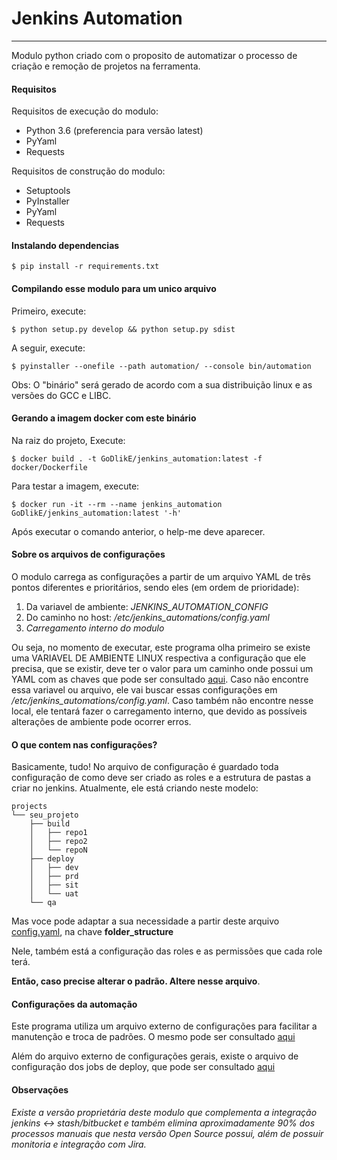 # Jenkins Automation
---

Modulo python criado com o proposito de automatizar o processo de criação e remoção de projetos na ferramenta.

#### Requisitos

Requisitos de execução do modulo:
- Python 3.6 (preferencia para versão latest)
- PyYaml
- Requests

Requisitos de construção do modulo:
- Setuptools 
- PyInstaller
- PyYaml
- Requests

#### Instalando dependencias 

    $ pip install -r requirements.txt
    

#### Compilando esse modulo para um unico arquivo

Primeiro, execute:
    
    $ python setup.py develop && python setup.py sdist
    

A seguir, execute:

    $ pyinstaller --onefile --path automation/ --console bin/automation

Obs: O "binário" será gerado de acordo com a sua distribuição linux e as versões do GCC e LIBC. 

#### Gerando a imagem docker com este binário

Na raiz do projeto, Execute:

    $ docker build . -t GoDlikE/jenkins_automation:latest -f docker/Dockerfile

Para testar a imagem, execute:

    $ docker run -it --rm --name jenkins_automation GoDlikE/jenkins_automation:latest '-h' 

Após executar o comando anterior, o help-me deve aparecer.


#### Sobre os arquivos de configurações

O modulo carrega as configurações a partir de um arquivo YAML de três pontos diferentes e prioritários, sendo eles (em ordem de prioridade):
1) Da variavel de ambiente: *JENKINS_AUTOMATION_CONFIG*
2) Do caminho no host: */etc/jenkins_automations/config.yaml*
3) *Carregamento interno do modulo*

Ou seja, no momento de executar, este programa olha primeiro se existe uma VARIAVEL DE AMBIENTE LINUX respectiva a
configuração que ele precisa, que se existir, deve ter o valor para um caminho onde possui um YAML com as chaves que
pode ser consultado [aqui](automation/resources/config.yaml). Caso não encontre essa variavel ou arquivo, ele vai buscar
essas configurações em */etc/jenkins_automations/config.yaml*. Caso também não encontre nesse local, ele tentará fazer o
carregamento interno, que devido as possíveis alterações de ambiente pode ocorrer erros.

#### O que contem nas configurações?

Basicamente, tudo!
No arquivo de configuração é guardado toda configuração de como deve ser criado as roles e a estrutura de pastas a criar no jenkins. Atualmente, ele está criando neste modelo:

``` 
projects
└── seu_projeto
    ├── build
    │   ├── repo1
    │   ├── repo2
    │   └── repoN
    ├── deploy
    │   ├── dev
    │   ├── prd
    │   ├── sit
    │   └── uat
    └── qa
``` 

Mas voce pode adaptar a sua necessidade a partir deste arquivo [config.yaml](automation/resources/config.yaml), na chave **folder_structure**

Nele, também está a configuração das roles e as permissões que cada role terá.

**Então, caso precise alterar o padrão. Altere nesse arquivo**.

#### Configurações da automação

Este programa utiliza um arquivo externo de configurações para facilitar a manutenção e troca de padrões.
O mesmo pode ser consultado [aqui](automation/resources/config.yaml)

Além do arquivo externo de configurações gerais, existe o arquivo de configuração dos jobs de deploy,
que pode ser consultado [aqui](automation/resources/job_config.xml)

#### Observações
*Existe a versão proprietária deste modulo que complementa a integração jenkins <-> stash/bitbucket e também elimina aproximadamente 90% dos processos manuais que nesta versão Open Source possui, além de possuir monitoria e integração com Jira.*